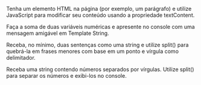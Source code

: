 Tenha um elemento HTML na página (por exemplo, um parágrafo) e utilize JavaScript para modificar seu conteúdo usando a propriedade textContent.

Faça a soma de duas variáveis numéricas e apresente no console com uma mensagem amigável em Template String.

Receba, no mínimo, duas sentenças como uma string e utilize split() para quebrá-la em frases menores com base em um ponto e vírgula como delimitador.

Receba uma string contendo números separados por vírgulas. Utilize split() para separar os números e exibi-los no console.